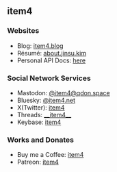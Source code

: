 ## item4

### Websites
* Blog: [item4.blog](https://item4.blog/)
* Résumé: [about.jinsu.kim](https://about.jinsu.kim/resume/)
* Personal API Docs: [here](https://item4.net/api/docs/)

### Social Network Services
* Mastodon: [@item4@qdon.space](https://qdon.space/@item4/)
* Bluesky: [@item4.net](https://bsky.app/profile/item4.net)
* X(Twitter): [item4](https://twitter.com/item4)
* Threads: [\_\_item4\_\_](https://www.threads.net/@__item4__)
* Keybase: [item4](https://keybase.io/item4)

### Works and Donates
* Buy me a Coffee: [item4](https://www.buymeacoffee.com/item4/)
* Patreon: [item4](https://www.patreon.com/item4/)

